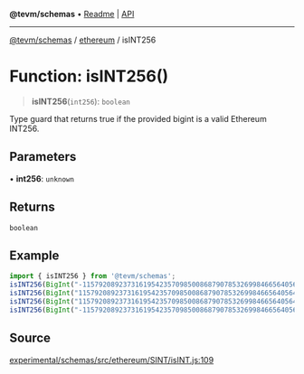 **@tevm/schemas** • [Readme](../../README.md) \| [API](../../modules.md)

***

[@tevm/schemas](../../README.md) / [ethereum](../README.md) / isINT256

# Function: isINT256()

> **isINT256**(`int256`): `boolean`

Type guard that returns true if the provided bigint is a valid Ethereum INT256.

## Parameters

• **int256**: `unknown`

## Returns

`boolean`

## Example

```ts
import { isINT256 } from '@tevm/schemas';
isINT256(BigInt("-115792089237316195423570985008687907853269984665640564039457584007913129639936"));  // true
isINT256(BigInt("115792089237316195423570985008687907853269984665640564039457584007913129639935"));   // true
isINT256(BigInt("115792089237316195423570985008687907853269984665640564039457584007913129639936"));   // false
isINT256(BigInt("-115792089237316195423570985008687907853269984665640564039457584007913129639937"));  // false
````

## Source

[experimental/schemas/src/ethereum/SINT/isINT.js:109](https://github.com/evmts/tevm-monorepo/blob/main/experimental/schemas/src/ethereum/SINT/isINT.js#L109)
